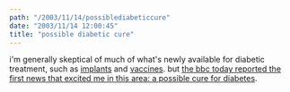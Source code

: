 ```yaml
---
path: "/2003/11/14/possiblediabeticcure" 
date: "2003/11/14 12:00:45" 
title: "possible diabetic cure" 
---
```

i'm generally skeptical of much of what's newly available for diabetic treatment, such as <a href="http://www.caller.com/ccct/local_news/article/0,1641,CCCT_811_2400875,00.html">implants</a> and <a href="http://news.bbc.co.uk/1/hi/sci/tech/3089974.stm">vaccines</a>. but <a href="http://news.bbc.co.uk/1/hi/health/3266987.stm">the bbc today reported the first news that excited me in this area: a possible cure for diabetes</a>.